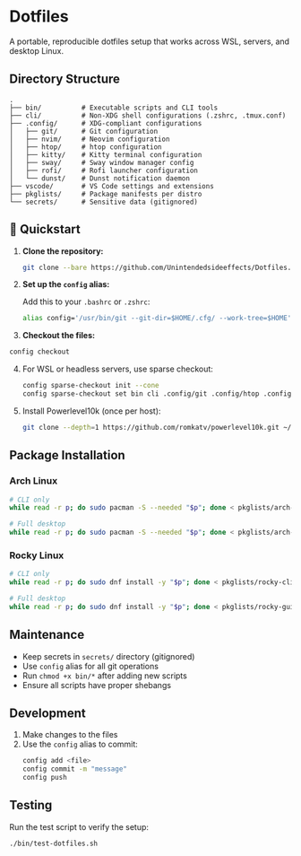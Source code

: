 # Dotfiles

A portable, reproducible dotfiles setup that works across WSL, servers, and desktop Linux.

## Directory Structure

```
.
├── bin/          # Executable scripts and CLI tools
├── cli/          # Non-XDG shell configurations (.zshrc, .tmux.conf)
├── .config/      # XDG-compliant configurations
│   ├── git/      # Git configuration
│   ├── nvim/     # Neovim configuration
│   ├── htop/     # htop configuration
│   ├── kitty/    # Kitty terminal configuration
│   ├── sway/     # Sway window manager config
│   ├── rofi/     # Rofi launcher configuration
│   └── dunst/    # Dunst notification daemon
├── vscode/       # VS Code settings and extensions
├── pkglists/     # Package manifests per distro
└── secrets/      # Sensitive data (gitignored)
```

## 🚀 Quickstart

1.  **Clone the repository:**

    ```bash
    git clone --bare https://github.com/Unintendedsideeffects/Dotfiles.git $HOME/.cfg
    ```

2.  **Set up the `config` alias:**

    Add this to your `.bashrc` or `.zshrc`:

    ```bash
    alias config='/usr/bin/git --git-dir=$HOME/.cfg/ --work-tree=$HOME'
    ```

3.  **Checkout the files:**
   ```bash
   config checkout
   ```

4. For WSL or headless servers, use sparse checkout:
   ```bash
   config sparse-checkout init --cone
   config sparse-checkout set bin cli .config/git .config/htop .config/nvim
   ```

5. Install Powerlevel10k (once per host):
   ```bash
   git clone --depth=1 https://github.com/romkatv/powerlevel10k.git ~/powerlevel10k
   ```

## Package Installation

### Arch Linux
```bash
# CLI only
while read -r p; do sudo pacman -S --needed "$p"; done < pkglists/arch-cli.txt

# Full desktop
while read -r p; do sudo pacman -S --needed "$p"; done < pkglists/arch-gui.txt
```

### Rocky Linux
```bash
# CLI only
while read -r p; do sudo dnf install -y "$p"; done < pkglists/rocky-cli.txt

# Full desktop
while read -r p; do sudo dnf install -y "$p"; done < pkglists/rocky-gui.txt
```

## Maintenance

- Keep secrets in `secrets/` directory (gitignored)
- Use `config` alias for all git operations
- Run `chmod +x bin/*` after adding new scripts
- Ensure all scripts have proper shebangs

## Development

1. Make changes to the files
2. Use the `config` alias to commit:
   ```bash
   config add <file>
   config commit -m "message"
   config push
   ```

## Testing

Run the test script to verify the setup:
```bash
./bin/test-dotfiles.sh
```